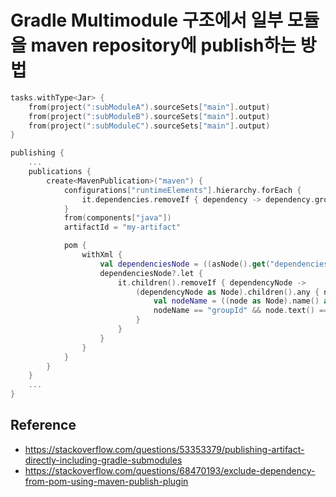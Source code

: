 # Gradle Multimodule 구조에서 일부 모듈을 maven repository에 publish하는 방법

```kotlin
tasks.withType<Jar> {
    from(project(":subModuleA").sourceSets["main"].output)
    from(project(":subModuleB").sourceSets["main"].output)
    from(project(":subModuleC").sourceSets["main"].output)
}

publishing {
    ...
    publications {
        create<MavenPublication>("maven") {
            configurations["runtimeElements"].hierarchy.forEach {
                it.dependencies.removeIf { dependency -> dependency.group == "GROUP_TO_EXCLUDE" }
            }
            from(components["java"])
            artifactId = "my-artifact"

            pom {
                withXml {
                    val dependenciesNode = ((asNode().get("dependencies") as NodeList).firstOrNull() as Node?)
                    dependenciesNode?.let {
                        it.children().removeIf { dependencyNode ->
                            (dependencyNode as Node).children().any { node ->
                                val nodeName = ((node as Node).name() as QName).localPart
                                nodeName == "groupId" && node.text() == "GROUP_TO_EXCLUDE"
                            }
                        }
                    }
                }
            }
        }
    }
    ...
}
```


## Reference
- https://stackoverflow.com/questions/53353379/publishing-artifact-directly-including-gradle-submodules
- https://stackoverflow.com/questions/68470193/exclude-dependency-from-pom-using-maven-publish-plugin
